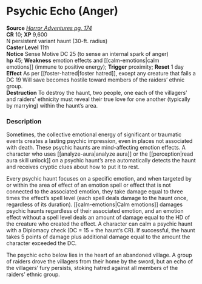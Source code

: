 # Psychic Echo (Anger)

**Source** [_Horror Adventures pg. 174_](http://paizo.com/products/btpy9n5a?Pathfinder-Roleplaying-Game-Horror-Adventures)  
**CR** 10; **XP** 9,600  
N persistent variant haunt (30-ft. radius)  
**Caster Level** 11th  
**Notice** Sense Motive DC 25 (to sense an internal spark of anger)  
**hp** 45; **Weakness** emotion effects and [[calm-emotions|calm emotions]] (immune to positive energy); **Trigger** proximity; **Reset** 1 day  
**Effect** As per [[foster-hatred|foster hatred]], except any creature that fails a DC 19 Will save becomes hostile toward members of the raiders’ ethnic group.  
**Destruction** To destroy the haunt, two people, one each of the villagers’ and raiders’ ethnicity must reveal their true love for one another (typically by marrying) within the haunt’s area.  

### Description

Sometimes, the collective emotional energy of significant or traumatic events creates a lasting psychic impression, even in places not associated with death. These psychic haunts are mind-affecting emotion effects. A character who uses [[analyze-aura|analyze aura]] or the [[perception|read aura skill unlock]] on a psychic haunt’s area automatically detects the haunt and receives cryptic clues about how to put it to rest.  
  
Every psychic haunt focuses on a specific emotion, and when targeted by or within the area of effect of an emotion spell or effect that is not connected to the associated emotion, they take damage equal to three times the effect’s spell level (each spell deals damage to the haunt once, regardless of its duration). [[calm-emotions|Calm emotions]] damages psychic haunts regardless of their associated emotion, and an emotion effect without a spell level deals an amount of damage equal to the HD of the creature who created the effect. A character can calm a psychic haunt with a Diplomacy check (DC = 15 + the haunt’s CR). If successful, the haunt takes 5 points of damage plus additional damage equal to the amount the character exceeded the DC.  
  
The psychic echo below lies in the heart of an abandoned village. A group of raiders drove the villagers from their home by the sword, but an echo of the villagers’ fury persists, stoking hatred against all members of the raiders’ ethnic group.

